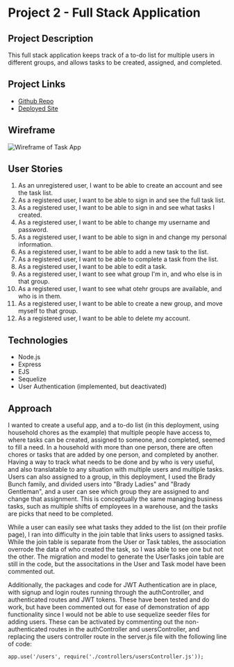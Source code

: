 # Project 2 - Full Stack Application 

## Project Description
This full stack application keeps track of a to-do list for multiple users in different groups, and allows tasks to be created, assigned, and completed. 

## Project Links
- [Github Repo](https://github.com/sethchad/project-2-full-stack-app)
- [Deployed Site](https://seth-chadwick-task-app.herokuapp.com/)

## Wireframe
![Wireframe of Task App](https://github.com/sethchad/project-2-full-stack-app/blob/main/images/task_app_wireframe.jpg)

## User Stories
1. As an unregistered user, I want to be able to create an account and see the task list.
2. As a registered user, I want to be able to sign in and see the full task list. 
3. As a registered user, I want to be able to sign in and see what tasks I created. 
4. As a registered user, I want to be able to change my username and password. 
5. As a registered user, I want to be able to sign in and change my personal information. 
6. As a registered user, I want to be able to add a new task to the list.
7. As a registered user, I want to be able to complete a task from the list. 
8. As a registered user, I want to be able to edit a task. 
9. As a registered user, I want to see what group I'm in, and who else is in that group. 
10. As a registered user, I want to see what otehr groups are available, and who is in them.
11. As a registered user, I want to be able to create a new group, and move myself to that group. 
12. As a registered user, I want to be able to delete my account. 

## Technologies
- Node.js
- Express
- EJS
- Sequelize
- User Authentication (implemented, but deactivated)

## Approach
I wanted to create a useful app, and a to-do list (in this deployment, using household chores as the example) that multiple people have access to, where tasks can be created, assigned to someone, and completed, seemed to fill a need. In a household with more than one person, there are often chores or tasks that are added by one person, and completed by another. Having a way to track what needs to be done and by who is very useful, and also translatable to any situation with multiple users and multiple tasks. Users can also assigned to a group, in this deployment, I used the Brady Bunch family, and divided users into "Brady Ladies" and "Brady Gentleman", and a user can see which group they are assigned to and change that assignment. This is conceptually the same managing business tasks, such as multiple shifts of employees in a warehouse, and the tasks are picks that need to be completed. 

While a user can easily see what tasks they added to the list (on their profile page), I ran into difficulty in the join table that links users to assigned tasks. While the join table is separate from the User or Task tables, the association overrode the data of who created the task, so I was able to see one but not the other. The migration and model to generate the UserTasks join table are still in the code, but the associtations in the User and Task model have been commented out. 

Additionally, the packages and code for JWT Authentication are in place, with signup and login routes running through the authController, and authenticated routes and JWT tokens. These have been tested and do work, but have been commented out for ease of demonstration of app functionality since I would not be able to use sequelize seeder files for adding users. These can be activated by commenting out the non-authenticated routes in the authController and usersController, and replacing the users controller route in the server.js file with the following line of code: 

```
app.use('/users', require('./controllers/usersController.js'));
```

